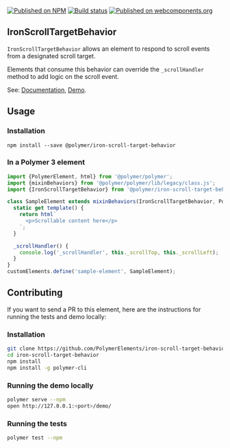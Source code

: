 [![Published on NPM](https://img.shields.io/npm/v/@polymer/iron-scroll-target-behavior.svg)](https://www.npmjs.com/package/@polymer/iron-scroll-target-behavior)
[![Build status](https://travis-ci.org/PolymerElements/iron-scroll-target-behavior.svg?branch=master)](https://travis-ci.org/PolymerElements/iron-scroll-target-behavior)
[![Published on webcomponents.org](https://img.shields.io/badge/webcomponents.org-published-blue.svg)](https://webcomponents.org/element/@polymer/iron-scroll-target-behavior)

## IronScrollTargetBehavior

`IronScrollTargetBehavior` allows an element to respond to scroll events from a designated scroll target.

Elements that consume this behavior can override the `_scrollHandler`
method to add logic on the scroll event.

See: [Documentation](https://www.webcomponents.org/element/@polymer/iron-scroll-target-behavior),
[Demo](https://www.webcomponents.org/element/@polymer/iron-scroll-target-behavior/demo/demo/index.html).

## Usage

### Installation

```
npm install --save @polymer/iron-scroll-target-behavior
```

### In a Polymer 3 element

```js
import {PolymerElement, html} from '@polymer/polymer';
import {mixinBehaviors} from '@polymer/polymer/lib/legacy/class.js';
import {IronScrollTargetBehavior} from '@polymer/iron-scroll-target-behavior/iron-scroll-target-behavior.js';

class SampleElement extends mixinBehaviors(IronScrollTargetBehavior, PolymerElement) {
  static get template() {
    return html`
      <p>Scrollable content here</p>
    `;
  }

  _scrollHandler() {
    console.log('_scrollHandler', this._scrollTop, this._scrollLeft);
  }
}
customElements.define('sample-element', SampleElement);
```

## Contributing

If you want to send a PR to this element, here are the instructions for running the tests and demo locally:

### Installation

```sh
git clone https://github.com/PolymerElements/iron-scroll-target-behavior
cd iron-scroll-target-behavior
npm install
npm install -g polymer-cli
```

### Running the demo locally

```sh
polymer serve --npm
open http://127.0.0.1:<port>/demo/
```

### Running the tests

```sh
polymer test --npm
```
